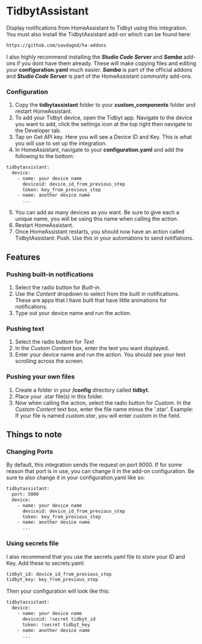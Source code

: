 # TidbytAssistant
Display notifications from HomeAssistant to Tidbyt using this integration. You must also install the TidbytAssistant add-on which can be found here:

```txt
https://github.com/savdagod/ha-addons
```

I also highly recommend installing the ***Studio Code Server*** and ***Samba*** add-ons if you dont have them already. These will make copying files and editing your **configuration.yaml** much easier. ***Samba*** is part of the official addons and ***Studio Code Server*** is part of the HomeAssistant community add-ons.



### Configuration
1. Copy the **tidbytassistant** folder to your **custom_components** folder and restart HomeAssistant.
2. To add your Tidbyt device, open the Tidbyt app. Navigate to the device you want to add, click the settings icon at the top right then navigate to the Developer tab.
3. Tap on Get API key. Here you will see a Device ID and Key. This is what you will use to set up the integration.
4. In HomeAssistant, navigate to your **configuration.yaml** and add the following to the bottom:
```txt
tidbytassistant:
  device:
    - name: your device name
      deviceid: device_id_from_previous_step
      token: key_from_previous_step
    - name: another device name
      ...
```
5. You can add as many devices as you want. Be sure to give each a unique name, you will be using this name when calling the action.
6. Restart HomeAssistant.
7. Once HomeAssistant restarts, you should now have an action called TidbytAssistant: Push. Use this in your automations to send notifiations.

## Features
### Pushing built-in notifications
1. Select the radio button for *Built-in*.
2. Use the *Content* dropdown to select from the built in notifications. These are apps that I have built that have little animations for notifications.
3. Type out your device name and run the action.

### Pushing text
1. Select the radio buttom for *Text*
2. In the *Custom Content* box, enter the text you want displayed.
3. Enter your device name and run the action. You should see your text scrolling across the screen.

### Pushing your own files
1. Create a folder in your **/config** directory called **tidbyt**.
2. Place your .star file(s) in this folder.
3. Now when calling the action, select the radio button for *Custom*. In the *Custom Content* text box, enter the file name minus the '.star'. Example: If your file is named *custom.star*, you will enter *custom* in the field.

## Things to note
### Changing Ports
By default, this integration sends the request on port 9000. If for some reason that port is in use, you can change it in the add-on configuration. Be sure to also change it in your configuration.yaml like so:
```txt
tidbytassistant:
  port: 5000
  device:
    - name: your device name
      deviceid: device_id_from_previous_step
      token: key_from_previous_step
    - name: another device name
      ...
```

### Using secrets file
I also recommend that you use the secrets.yaml file to store your ID and Key. Add these to secrets.yaml:
```txt
tidbyt_id: device_id_from_previous_step
tidbyt_key: key_from_previous_step
```
Then your configuration will look like this:
```txt
tidbytassistant:
  device:
    - name: your device name
      deviceid: !secret tidbyt_id
      token: !secret tidbyt_key
    - name: another device name
      ...
```
